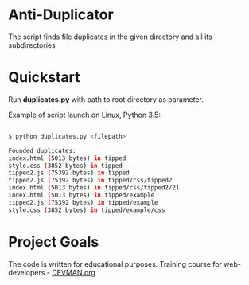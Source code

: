 # Anti-Duplicator

The script finds file duplicates in the given directory and all its subdirectories

# Quickstart

Run **duplicates.py** with  path to root directory as parameter. 

Example of script launch on Linux, Python 3.5:

```bash

$ python duplicates.py <filepath>

Founded duplicates:
index.html (5013 bytes) in tipped
style.css (3852 bytes) in tipped
tipped2.js (75392 bytes) in tipped
tipped2.js (75392 bytes) in tipped/css/tipped2
index.html (5013 bytes) in tipped/css/tipped2/21
index.html (5013 bytes) in tipped/example
tipped2.js (75392 bytes) in tipped/example
style.css (3852 bytes) in tipped/example/css

```

# Project Goals

The code is written for educational purposes. Training course for web-developers - [DEVMAN.org](https://devman.org)
